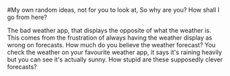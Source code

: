 #My own random ideas, not for you to look at,  So why are you? 
How shall I go from here? 

The bad weather app, that displays the opposite of what the weather is. 
This comes from the frustration of always having the weather display as wrong on forecasts. 
How much do you believe the weather forecast? 
You check the weather on your favourite weather app, it says it's raining heavily but you can see it's actually sunny. 
How stupid are these supposedly clever forecasts? 